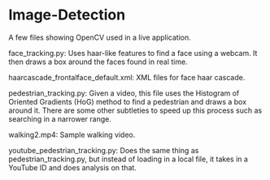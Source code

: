 # Image-Detection

A few files showing OpenCV used in a live application. 

face_tracking.py: Uses haar-like features to find a face using a webcam. It then draws a box around the faces found in real time.

haarcascade_frontalface_default.xml: XML files for face haar cascade.

pedestrian_tracking.py: Given a video, this file uses the Histogram of Oriented Gradients (HoG) method to find a pedestrian and draws a box around it. There are some other subtleties to speed up this process such as searching in a narrower range.

walking2.mp4: Sample walking video.

youtube_pedestrian_tracking.py: Does the same thing as pedestrian_tracking.py, but instead of loading in a local file, it takes in a YouTube ID and does analysis on that.
